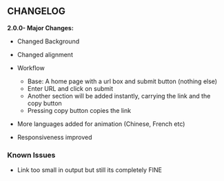 ## CHANGELOG

**2.0.0- Major Changes:**

- Changed Background
- Changed alignment
- Workflow

    - Base: A home page with a url box and submit button (nothing else)
    - Enter URL and click on submit
    - Another section will be added instantly, carrying the link and the copy button
    - Pressing copy button copies the link
- More languages added for animation (Chinese, French etc)
- Responsiveness improved

### Known Issues

- Link too small in output but still its completely FINE

